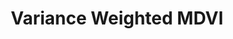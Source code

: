 ---
title: Variance Weighted MDVI 
summary: Official Implementations of "Regularization and Variance-Weighted Regression Achieves Minimax Optimality in Linear MDPs"
tags:
- Reinforcement Learning

# Optional external URL for project (replaces project detail page).
external_link: "https://github.com/matsuolab/Variance-Weighted-MDVI"

image:
  caption: Photo by rawpixel on Unsplash
  focal_point: Smart

links:
- icon: twitter
  icon_pack: fab
  name: Follow
  url: https://twitter.com/georgecushen
url_code: ""
url_pdf: ""
url_slides: ""
url_video: ""
---